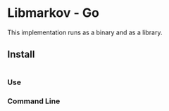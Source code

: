 # Libmarkov - Go

This implementation runs as a binary and as a library.

## Install

```shell
```

### Use

### Command Line

```shell
```
